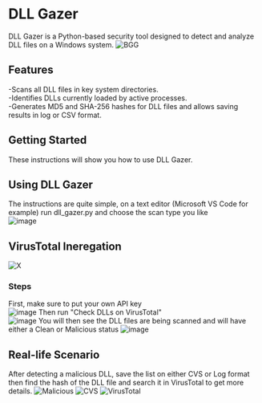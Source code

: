 # DLL Gazer
DLL Gazer is a Python-based security tool designed to detect and analyze DLL files on a Windows system.
![BGG](https://github.com/user-attachments/assets/260d3ce8-b245-4d80-8364-c3ee7e08bfea)
## Features
-Scans all DLL files in key system directories.<br>
-Identifies DLLs currently loaded by active processes.<br>
-Generates MD5 and SHA-256 hashes for DLL files and allows saving results in log or CSV format.<br>
## Getting Started
These instructions will show you how to use DLL Gazer.
## Using DLL Gazer
The instructions are quite simple, on a text editor (Microsoft VS Code for example) run dll_gazer.py and choose the scan type you like<br>
![image](https://github.com/user-attachments/assets/1717ec29-0fb9-4502-8cc1-4a8bc3915908)
## VirusTotal Ineregation
![X](https://github.com/user-attachments/assets/aa231a7a-d06e-4f4b-bad5-3e8bc9f3491d)
### Steps
First, make sure to put your own API key<br>
![image](https://github.com/user-attachments/assets/9b3f62f7-2518-4229-8353-99270f6e7912)
Then run "Check DLLs on VirusTotal"<br>
![image](https://github.com/user-attachments/assets/6b14fc39-f335-49ad-adbf-4ca1c49e3d10)
You will then see the DLL files are being scanned and will have either a Clean or Malicious status
![image](https://github.com/user-attachments/assets/da159f4f-49ce-4258-9230-4dd351042ae4)
## Real-life Scenario
After detecting a malicious DLL, save the list on either CVS or Log format then find the hash of the DLL file and search it in VirusTotal to get more details.
![Malicious](https://github.com/user-attachments/assets/078564f3-c582-42ae-a0f4-5c6cf797df5f)
![CVS](https://github.com/user-attachments/assets/0de8432f-8d30-480f-8344-5d304bdc70a5)
![VirusTotal](https://github.com/user-attachments/assets/555c7405-794a-476b-8800-ea155724c4de)
